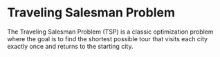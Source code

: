 # Traveling Salesman Problem
The Traveling Salesman Problem (TSP) is a classic optimization problem where the goal is to find the shortest possible tour that visits each city exactly once and returns to the starting city. 
